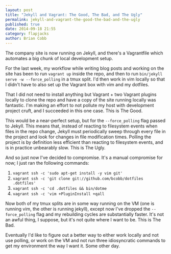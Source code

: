 ```yaml
---
layout: post
title: "Jekyll and Vagrant: The Good, The Bad, and The Ugly"
permalink: jekyll-and-vagrant-the-good-the-bad-and-the-ugly
published: true
date: 2014-09-18 21:55
category: flapjacks
author: Brian Cobb
---
```


The company site is now running on Jekyll, and there's a Vagrantfile which automates a big chunk of local development setup.

For the last week, my workflow while writing blog posts and working on the site has been to run `vagrant up` inside the repo, and then to run `bin/jekyll serve -w --force_polling` in a tmux split. I'd then work in vim locally so that I didn't have to also set up the Vagrant box with vim and my dotfiles.

That I did not need to install anything but Vagrant + two Vagrant plugins locally to clone the repo and have a copy of the site running locally was fantastic. I'm making an effort to not pollute my host with development project cruft, and I succeeded in this one case. This is The Good.

This would be a near-perfect setup, but for the `--force_polling` flag passed to Jekyll. This means that, instead of reacting to filesystem events when files in the repo change, Jekyll must periodically sweep through every file in the project and look for changes in file modification times. Polling the project is by definition less efficient than reacting to filesystem events, and is in practice unbearably slow. This is The Ugly.

And so just now I've decided to compromise. It's a manual compromise for now; I just ran the following commands:

1.  `vagrant ssh -c 'sudo apt-get install -y vim git'`
1.  `vagrant ssh -c 'git clone git://github.com/bcobb/dotfiles .dotfiles'`
1.  `vagrant ssh -c 'cd .dotfiles && bin/dotme`
1.  `vagrant ssh -c 'vim +PluginInstall +qall`

Now both of my tmux splits are in some way running on the VM (one is running vim, the other is running jekyll), except now I've dropped the `--force_polling` flag and my rebuilding cycles are substantially faster. It's not an awful thing, I suppose, but it's not quite where I want to be. This is The Bad.

Eventually I'd like to figure out a better way to either work locally and not use polling, or work on the VM and not run three idiosyncratic commands to get my environment the way I want it. Some other day.

